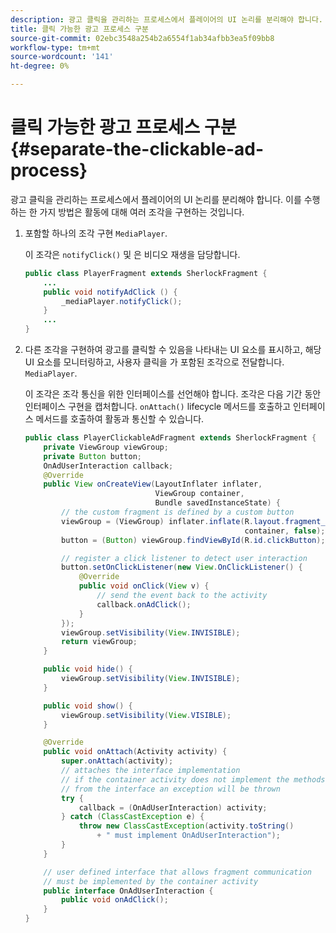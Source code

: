 ```yaml
---
description: 광고 클릭을 관리하는 프로세스에서 플레이어의 UI 논리를 분리해야 합니다. 이를 수행하는 한 가지 방법은 활동에 대해 여러 조각을 구현하는 것입니다.
title: 클릭 가능한 광고 프로세스 구분
source-git-commit: 02ebc3548a254b2a6554f1ab34afbb3ea5f09bb8
workflow-type: tm+mt
source-wordcount: '141'
ht-degree: 0%

---
```


# 클릭 가능한 광고 프로세스 구분 {#separate-the-clickable-ad-process}

광고 클릭을 관리하는 프로세스에서 플레이어의 UI 논리를 분리해야 합니다. 이를 수행하는 한 가지 방법은 활동에 대해 여러 조각을 구현하는 것입니다.

1. 포함할 하나의 조각 구현 `MediaPlayer`.

   이 조각은 `notifyClick()` 및 은 비디오 재생을 담당합니다.

   ```java
   public class PlayerFragment extends SherlockFragment { 
       ... 
       public void notifyAdClick () { 
           _mediaPlayer.notifyClick(); 
       } 
       ... 
   } 
   ```

1. 다른 조각을 구현하여 광고를 클릭할 수 있음을 나타내는 UI 요소를 표시하고, 해당 UI 요소를 모니터링하고, 사용자 클릭을 가 포함된 조각으로 전달합니다. `MediaPlayer`.

   이 조각은 조각 통신을 위한 인터페이스를 선언해야 합니다. 조각은 다음 기간 동안 인터페이스 구현을 캡처합니다. `onAttach()` lifecycle 메서드를 호출하고 인터페이스 메서드를 호출하여 활동과 통신할 수 있습니다.

   ```java
   public class PlayerClickableAdFragment extends SherlockFragment { 
       private ViewGroup viewGroup; 
       private Button button; 
       OnAdUserInteraction callback; 
       @Override 
       public View onCreateView(LayoutInflater inflater,  
                                ViewGroup container,  
                                Bundle savedInstanceState) { 
           // the custom fragment is defined by a custom button 
           viewGroup = (ViewGroup) inflater.inflate(R.layout.fragment_player_clickable_ad,  
                                                    container, false); 
           button = (Button) viewGroup.findViewById(R.id.clickButton); 
   
           // register a click listener to detect user interaction 
           button.setOnClickListener(new View.OnClickListener() { 
               @Override 
               public void onClick(View v) { 
                   // send the event back to the activity 
                   callback.onAdClick(); 
               } 
           }); 
           viewGroup.setVisibility(View.INVISIBLE); 
           return viewGroup; 
       } 
   
       public void hide() { 
           viewGroup.setVisibility(View.INVISIBLE); 
       } 
   
       public void show() { 
           viewGroup.setVisibility(View.VISIBLE);     
       } 
   
       @Override 
       public void onAttach(Activity activity) { 
           super.onAttach(activity); 
           // attaches the interface implementation 
           // if the container activity does not implement the methods  
           // from the interface an exception will be thrown 
           try { 
               callback = (OnAdUserInteraction) activity; 
           } catch (ClassCastException e) { 
               throw new ClassCastException(activity.toString() 
                   + " must implement OnAdUserInteraction"); 
           }     
       } 
   
       // user defined interface that allows fragment communication 
       // must be implemented by the container activity 
       public interface OnAdUserInteraction { 
           public void onAdClick(); 
       } 
   } 
   ```
